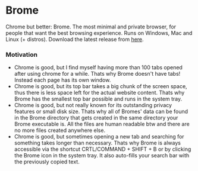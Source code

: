 # Brome
Chrome but better: Brome. The most minimal and private browser, for people that want
the best browsing experience. Runs on Windows, Mac and Linux (+ distros). 
Download the latest release from [here](TODO).

### Motivation
- Chrome is good, but I find myself having more than 100 tabs opened after using chrome for
a while. Thats why Brome doesn't have tabs! Instead each page has its own window.
- Chrome is good, but its top bar takes a big chunk of the screen space, thus there is less space left for the actual
website content. Thats why Brome has the smallest top bar possible and runs in the system tray.
- Chrome is good, but not really known for its outstanding privacy features or small disk size.
 Thats why all of Bromes' data can be found in the Brome directory that gets created in the same directory your Brome executable is. All the files are human readable btw and there are no more files created anywhere else. 
- Chrome is good, but sometimes opening a new tab and searching for something takes longer than necessary. Thats why
Brome is always accessible via the shortcut CRTL/COMMAND + SHIFT + B or by clicking the Brome icon in the system tray.
It also auto-fills your search bar with the previously copied text.

